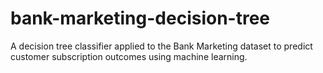 # bank-marketing-decision-tree
A decision tree classifier applied to the Bank Marketing dataset to predict customer subscription outcomes using machine learning.
